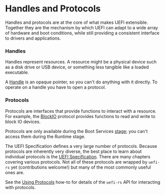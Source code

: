 # Handles and Protocols

Handles and protocols are at the core of what makes UEFI
extensible. Together they are the mechanism by which UEFI can adapt to a
wide array of hardware and boot conditions, while still providing a
consistent interface to drivers and applications.

### Handles

Handles represent resources. A resource might be a physical device such
as a disk drive or USB device, or something less tangible like a loaded
executable. 

A [Handle] is an opaque pointer, so you can't do anything with it
directly. To operate on a handle you have to open a protocol. 

### Protocols

Protocols are interfaces that provide functions to interact with a
resource. For example, the [BlockIO] protocol provides functions to read
and write to block IO devices.

Protocols are only available during the Boot Services [stage]; you can't
access them during the Runtime stage.

The UEFI Specification defines a very large number of protocols. Because
protocols are inherently very diverse, the best place to learn about
individual protocols is the [UEFI Specification]. There are many
chapters covering various protocols. Not all of these protocols are
wrapped by `uefi-rs` yet (contributions welcome!) but many of the most
commonly useful ones are.

See the [Using Protocols] how-to for details of the `uefi-rs` API for
interacting with protocols.

[UEFI Specification]: https://uefi.org/specifications
[stage]: boot_stages.md
[Handle]: https://docs.rs/uefi/latest/uefi/data_types/struct.Handle.html
[BlockIO]: https://docs.rs/uefi/latest/uefi/proto/media/block/struct.BlockIO.html
[Using Protocols]: ../how_to/protocols.md
